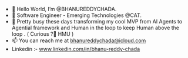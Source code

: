 - 👋 Hello World, I’m @BHANUREDDYCHADA.
- 👀 Software Engineer - Emerging Technologies @CAT.
- 🌱 Pretty busy these days transforming my cool MVP from AI Agents to Agential framework and Human in the loop to keep  Human above the loop . ( Curious ?🧐 HMU )
- 📫 You can reach me at bhanureddychada@icloud.com
- Linkedin :- www.linkedin.com/in/bhanu-reddy-chada

<!---
BHANUREDDYCHADA/BHANUREDDYCHADA is a ✨ special ✨ repository because its `README.md` (this file) appears on your GitHub profile.
You can click the Preview link to take a look at your changes.
--->
